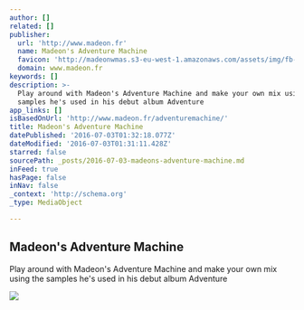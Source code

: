 ```yaml
---
author: []
related: []
publisher:
  url: 'http://www.madeon.fr'
  name: Madeon's Adventure Machine
  favicon: 'http://madeonwmas.s3-eu-west-1.amazonaws.com/assets/img/fb-icon-small.png'
  domain: www.madeon.fr
keywords: []
description: >-
  Play around with Madeon's Adventure Machine and make your own mix using the
  samples he's used in his debut album Adventure
app_links: []
isBasedOnUrl: 'http://www.madeon.fr/adventuremachine/'
title: Madeon's Adventure Machine
datePublished: '2016-07-03T01:32:18.077Z'
dateModified: '2016-07-03T01:31:11.428Z'
starred: false
sourcePath: _posts/2016-07-03-madeons-adventure-machine.md
inFeed: true
hasPage: false
inNav: false
_context: 'http://schema.org'
_type: MediaObject

---
```

<article style=""><h1>Madeon's Adventure Machine</h1><p>Play around with Madeon's Adventure Machine and make your own mix using the samples he's used in his debut album Adventure</p><img src="http://madeonwmas.s3-eu-west-1.amazonaws.com/assets/img/fb-share.jpg?1427136627194" /></article>